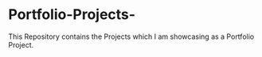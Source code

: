 # Portfolio-Projects-
This Repository contains the Projects which I am showcasing as a Portfolio Project.
